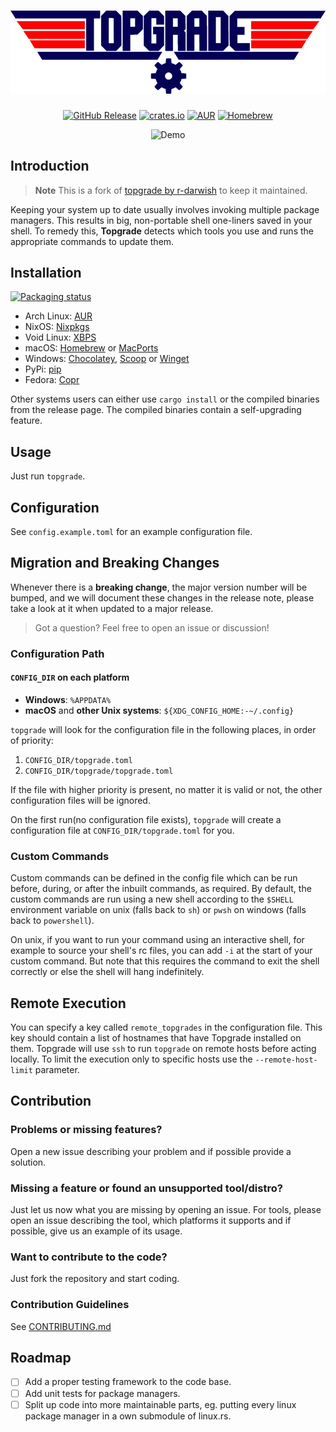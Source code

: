 <div style="text-align: center;">
  <h1>
    <img alt="Topgrade" src="doc/topgrade_transparent_850.png">
  </h1>

<a href="https://github.com/topgrade-rs/topgrade/releases"><img alt="GitHub Release" src="https://img.shields.io/github/release/topgrade-rs/topgrade.svg"></a>
<a href="https://crates.io/crates/topgrade"><img alt="crates.io" src="https://img.shields.io/crates/v/topgrade.svg"></a>
<a href="https://aur.archlinux.org/packages/topgrade"><img alt="AUR" src="https://img.shields.io/aur/version/topgrade.svg"></a>
<a href="https://formulae.brew.sh/formula/topgrade"><img alt="Homebrew" src="https://img.shields.io/homebrew/v/topgrade.svg"></a>

  <img alt="Demo" src="doc/topgrade_demo.gif">
</div>

## Introduction

> **Note**
> This is a fork of [topgrade by r-darwish](https://github.com/r-darwish/topgrade) to keep it maintained.

Keeping your system up to date usually involves invoking multiple package managers.
This results in big, non-portable shell one-liners saved in your shell.
To remedy this, **Topgrade** detects which tools you use and runs the appropriate commands to update them.

## Installation

[![Packaging status](https://repology.org/badge/vertical-allrepos/topgrade.svg)](https://repology.org/project/topgrade/versions)

- Arch Linux: [AUR](https://aur.archlinux.org/packages/topgrade)
- NixOS: [Nixpkgs](https://search.nixos.org/packages?show=topgrade)
- Void Linux: [XBPS](https://voidlinux.org/packages/?arch=x86_64&q=topgrade)
- macOS: [Homebrew](https://formulae.brew.sh/formula/topgrade) or [MacPorts](https://ports.macports.org/port/topgrade/)
- Windows: [Chocolatey][choco], [Scoop][scoop] or [Winget][winget]
- PyPi: [pip](https://pypi.org/project/topgrade/)
- Fedora: [Copr](https://copr.fedorainfracloud.org/coprs/lilay/topgrade/)

[choco]: https://community.chocolatey.org/packages/topgrade

[scoop]: https://scoop.sh/#/apps?q=topgrade

[winget]: https://winstall.app/apps/topgrade-rs.topgrade

Other systems users can either use `cargo install` or the compiled binaries from the release page.
The compiled binaries contain a self-upgrading feature.

## Usage

Just run `topgrade`.

## Configuration

See `config.example.toml` for an example configuration file.

## Migration and Breaking Changes

Whenever there is a **breaking change**, the major version number will be bumped,
and we will document these changes in the release note, please take a look at
it when updated to a major release.

> Got a question? Feel free to open an issue or discussion!

### Configuration Path

#### `CONFIG_DIR` on each platform

- **Windows**: `%APPDATA%`
- **macOS** and **other Unix systems**: `${XDG_CONFIG_HOME:-~/.config}`

`topgrade` will look for the configuration file in the following places, in order of priority:

1. `CONFIG_DIR/topgrade.toml`
2. `CONFIG_DIR/topgrade/topgrade.toml`

If the file with higher priority is present, no matter it is valid or not, the other configuration files will be
ignored.

On the first run(no configuration file exists), `topgrade` will create a configuration file at
`CONFIG_DIR/topgrade.toml` for you.

### Custom Commands

Custom commands can be defined in the config file which can be run before, during, or after the inbuilt commands, as
required.
By default, the custom commands are run using a new shell according to the `$SHELL` environment variable on unix (falls
back to `sh`) or `pwsh` on windows (falls back to `powershell`).

On unix, if you want to run your command using an interactive shell, for example to source your shell's rc files, you
can add `-i` at the start of your custom command.
But note that this requires the command to exit the shell correctly or else the shell will hang indefinitely.

## Remote Execution

You can specify a key called `remote_topgrades` in the configuration file.
This key should contain a list of hostnames that have Topgrade installed on them.
Topgrade will use `ssh` to run `topgrade` on remote hosts before acting locally.
To limit the execution only to specific hosts use the `--remote-host-limit` parameter.

## Contribution

### Problems or missing features?

Open a new issue describing your problem and if possible provide a solution.

### Missing a feature or found an unsupported tool/distro?

Just let us now what you are missing by opening an issue.
For tools, please open an issue describing the tool, which platforms it supports and if possible, give us an example of
its usage.

### Want to contribute to the code?

Just fork the repository and start coding.

### Contribution Guidelines

See [CONTRIBUTING.md](https://github.com/topgrade-rs/topgrade/blob/master/CONTRIBUTING.md)

## Roadmap

- [ ] Add a proper testing framework to the code base.
- [ ] Add unit tests for package managers.
- [ ] Split up code into more maintainable parts, eg. putting every linux package manager in a own submodule of
  linux.rs.
